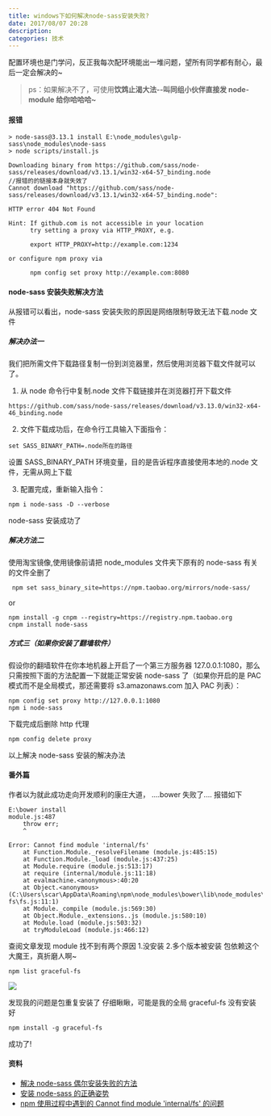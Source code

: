 ```yaml
---
title: windows下如何解决node-sass安装失败?
date: 2017/08/07 20:28
description:
categories: 技术
---
```


配置环境也是门学问，反正我每次配环境能出一堆问题，望所有同学都有耐心，最后一定会解决的~

> ps：如果解决不了，可使用**饮鸩止渴大法--叫同组小伙伴直接发 node-module 给你哈哈哈~**

#### 报错

```
> node-sass@3.13.1 install E:\node_modules\gulp-sass\node_modules\node-sass
> node scripts/install.js

Downloading binary from https://github.com/sass/node-sass/releases/download/v3.13.1/win32-x64-57_binding.node
//报错的的链接本身就失效了
Cannot download "https://github.com/sass/node-sass/releases/download/v3.13.1/win32-x64-57_binding.node":

HTTP error 404 Not Found

Hint: If github.com is not accessible in your location
      try setting a proxy via HTTP_PROXY, e.g.

      export HTTP_PROXY=http://example.com:1234

or configure npm proxy via

      npm config set proxy http://example.com:8080
```

#### node-sass 安装失败解决方法

从报错可以看出，node-sass 安装失败的原因是网络限制导致无法下载.node 文件

##### 解决办法一

我们把所需文件下载路径复制一份到浏览器里，然后使用浏览器下载文件就可以了。

1. 从 node 命令行中复制.node 文件下载链接并在浏览器打开下载文件

```
https://github.com/sass/node-sass/releases/download/v3.13.0/win32-x64-46_binding.node
```

2. 文件下载成功后，在命令行工具输入下面指令：

```
set SASS_BINARY_PATH=.node所在的路径
```

设置 SASS_BINARY_PATH 环境变量，目的是告诉程序直接使用本地的.node 文件，无需从网上下载

3. 配置完成，重新输入指令：

```
npm i node-sass -D --verbose
```

node-sass 安装成功了

##### 解决方法二

使用淘宝镜像,使用镜像前请把 node_modules 文件夹下原有的 node-sass 有关的文件全删了

```
 npm set sass_binary_site=https://npm.taobao.org/mirrors/node-sass/
```

or

```
npm install -g cnpm --registry=https://registry.npm.taobao.org
cnpm install node-sass
```

##### 方式三（如果你安装了翻墙软件）

假设你的翻墙软件在你本地机器上开启了一个第三方服务器 127.0.0.1:1080，那么只需按照下面的方法配置一下就能正常安装 node-sass 了（如果你开启的是 PAC 模式而不是全局模式，那还需要将 s3.amazonaws.com 加入 PAC 列表）：

```
npm config set proxy http://127.0.0.1:1080
npm i node-sass
```

下载完成后删除 http 代理

```
npm config delete proxy
```

以上解决 node-sass 安装的解决办法

#### 番外篇

作者以为就此成功走向开发顺利的康庄大道，
....bower 失败了....
报错如下

```
E:\bower install
module.js:487
    throw err;
    ^

Error: Cannot find module 'internal/fs'
    at Function.Module._resolveFilename (module.js:485:15)
    at Function.Module._load (module.js:437:25)
    at Module.require (module.js:513:17)
    at require (internal/module.js:11:18)
    at evalmachine.<anonymous>:40:20
    at Object.<anonymous> (C:\Users\scar\AppData\Roaming\npm\node_modules\bower\lib\node_modules\graceful-fs\fs.js:11:1)
    at Module._compile (module.js:569:30)
    at Object.Module._extensions..js (module.js:580:10)
    at Module.load (module.js:503:32)
    at tryModuleLoad (module.js:466:12)
```

查阅文章发现 module 找不到有两个原因 1.没安装 2.多个版本被安装
包依赖这个大魔王，真折磨人啊~

```
npm list graceful-fs
```

![](https://raw.githubusercontent.com/scarqin/imageshack/main/images/20220224085850.png)

发现我的问题是包重复安装了
仔细瞅瞅，可能是我的全局 graceful-fs 没有安装好

```
npm install -g graceful-fs
```

成功了!

#### 资料

- [解决 node-sass 偶尔安装失败的方法](http://blog.csdn.net/zhu1500527791/article/details/53444870)
- [安装 node-sass 的正确姿势](https://github.com/lmk123/blog/issues/28)
- [npm 使用过程中遇到的 Cannot find module 'internal/fs' 的问题](http://blog.csdn.net/J3oker/article/details/72900728)
